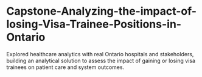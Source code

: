 # Capstone-Analyzing-the-impact-of-losing-Visa-Trainee-Positions-in-Ontario
Explored healthcare analytics with real Ontario hospitals and stakeholders, building an analytical solution to assess the impact of gaining or losing visa trainees on patient care and system outcomes.
